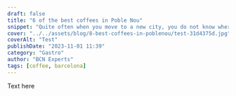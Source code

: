 ```yaml
---
draft: false
title: "6 of the best coffees in Poble Nou"
snippet: "Quite often when you move to a new city, you do not know where the best place to live is. In Barcelona you have a number of neighbourhoods and each has its own character and perks. It often depends a lot on what your personal circumstances are when it comes to choosing the right place to live. The city is divided into 10 districts, each with its own distinct character and attractions."
cover: "../../assets/blog/8-best-coffees-in-poblenou/test-31d4375d.jpg"
coverAlt: "Test"
publishDate: "2023-11-01 11:39"
category: "Gastro"
author: "BCN Experts"
tags: [coffee, barcelona]
---
```


Text here